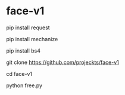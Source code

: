# face-v1

pip install request

pip install mechanize

pip install bs4

git clone https://github.com/projeckts/face-v1

cd face-v1

python free.py

